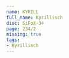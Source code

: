 ```yaml
---
name: KYRILL
full_name: Kyrillisch
disc: SiFoX-34
page: 234/2
missing: true
tags:
- Kyrillisch
---
```

